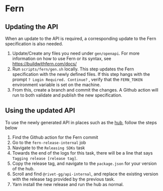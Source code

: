 # Fern

## Updating the API
When an update to the API is required, a corresponding update to the Fern specification is also needed.

1. Update/Create any files you need under `gen/openapi`. For more information on how to use Fern or its syntax, see https://buildwithfern.com/docs/
2. Run `scripts/fern/gen.sh` locally. This step updates the Fern specification with the newly defined files. If this step hangs with the prompt `? Login Required. Continue?` , verify that the `FERN_TOKEN` environment variable is set on the machine.
3. From this, create a branch and commit the changes. A Github action will run to both validate and publish the new specification.

## Using the updated API
To use the newly generated API in places such as the [hub](https://github.com/rivet-gg/hub), follow the steps below

1. Find the Github action for the Fern commit
2. Go to the `fern-release-internal` job
3. Navigate to the `Releasing SDKs` task
4. Towards the end of the logs for this task, there will be a line that says `Tagging release [release tag]`.
5. Copy the release tag, and navigate to the `package.json` for your version of the hub.
6. Scroll and find `@rivet-gg/api-internal`, and replace the existing version with the release tag provided by the previous task.
7. Yarn install the new release and run the hub as normal.
